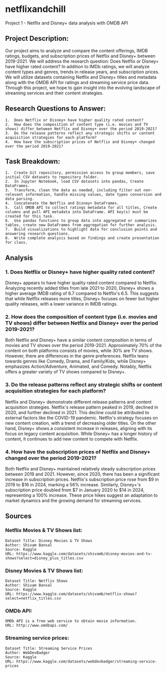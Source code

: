 # netflixandchill
Project 1 - Netflix and Disney+ data analysis with OMDB API

## Project Description:
Our project aims to analyze and compare the content offerings, IMDB ratings, budgets, and subscription prices of Netflix and Disney+ between 2019-2021. We will address the research question: Does Netflix or Disney+ have higher  rated content? In addition to IMDb ratings, we will analyze content types and genres, trends in release years, and subscription prices. We will utilize datasets containing Netflix and Disney+ titles and metadata along with the OMDB API for ratings and streaming service price data. Through this project, we hope to gain insight into the evolving landscape of streaming services and their content strategies.

## Research Questions to Answer:
    1.	Does Netflix or Disney+ have higher quality rated content?
    2.	How does the composition of content type (i.e. movies and TV shows) differ between Netflix and Disney+ over the period 2019-2021?
    3.	Do the release patterns reflect any strategic shifts or content acquisition strategies for each platform?
    4.	How have the subscription prices of Netflix and Disney+ changed over the period 2019-2021?

## Task Breakdown:
    1.	Create Git repository, permission access to group members, save initial CSV datasets to repository folder.
    2.	In Jupyter Notebook, load CSV datasets into pandas, Create DataFrames.
    3.	Transform, clean the data as needed, including filter out non-relevant information, handle missing values, date types conversion and data parsing.
    4.	Concatenate the Netflix and Disney+ DataFrames.
    5.	Call OMDB API to collect ratings metadata for all titles, Create columns and pull API metadata into DataFrame. API key(s) must be created for this task.
    6.	Use pandas functions to group data into aggregated or summarizes tables, create new DataFrames from aggregation for further analysis.
    7.	Build visualizations to highlight data for conclusion points and answering research questions.
    8.	Write complete analysis based on findings and create presentation for class.

## Analysis
###    1.	Does Netflix or Disney+ have higher quality rated content?
Disney+ appears to have higher quality rated content compared to Netflix. Analyzing recently added titles from late 2021 to 2020, Disney+ shows a higher     average IMDB rating of 6.7 compared to Netflix's 6.5. This suggests that while Netflix releases more titles, Disney+ focuses on fewer but higher quality     releases, with a lower variance in IMDB ratings.
    
###    2. How does the composition of content type (i.e. movies and TV shows) differ between Netflix and Disney+ over the period 2019-2021?
Both Netflix and Disney+ have a similar content composition in terms of movies and TV shows over the period 2019-2021. Approximately 70% of the content      on both platforms consists of movies, while 30% are TV shows. However, there are differences in the genre preferences. Netflix leans towards genres like     Comedy, Drama, and Family/Kids, while Disney+ emphasizes Action/Adventure, Animated, and Comedy. Notably, Netflix offers a greater variety of TV shows       compared to Disney+.

###    3.	Do the release patterns reflect any strategic shifts or content acquisition strategies for each platform?
Netflix and Disney+ demonstrate different release patterns and content acquisition strategies. Netflix's release pattern peaked in 2019, declined in 2020, and further declined in 2021. This decline could be attributed to external factors like the COVID-19 pandemic. Netflix's strategy focuses on new content creation, with a trend of decreasing older titles. On the other hand, Disney+ shows a consistent increase in releases, aligning with its focus on legacy content acquisition. While Disney+ has a longer history of content, it continues to add new content to compete with Netflix.

###    4.	How have the subscription prices of Netflix and Disney+ changed over the period 2019-2021?
Both Netflix and Disney+ maintained relatively steady subscription prices between 2019 and 2021. However, since 2020, there has been a significant increase in subscription prices. Netflix's subscription price rose from $9 in 2019 to $16 in 2024, marking a 56% increase. Similarly, Disney+'s subscription price doubled from $7 in January 2020 to $14 in 2024, representing a 100% increase. These price hikes suggest an adaptation to market dynamics and the growing demand for streaming services.

## Sources
### Netflix Movies & TV Shows list:
    Dataset Title: Disney Movies & TV Shows
    Author: Shivam Bansal
    Source: Kaggle
    URL: https://www.kaggle.com/datasets/shivamb/disney-movies-and-tv-shows?select=disney_plus_titles.csv
    
### Disney Movies & TV Shows list:
    Dataset Title: Netflix Shows
    Author: Shivam Bansal
    Source: Kaggle
    URL: https://www.kaggle.com/datasets/shivamb/netflix-shows?select=netflix_titles.csv
    
### OMDb API:
    OMDb API is a free web service to obtain movie information.
    URL: http://www.omdbapi.com/
### Streaming service prices:
    Dataset Title: Streaming Service Prices
    Author: WebDevBadger
    Source: Kaggle
    URL: https://www.kaggle.com/datasets/webdevbadger/streaming-service-prices
